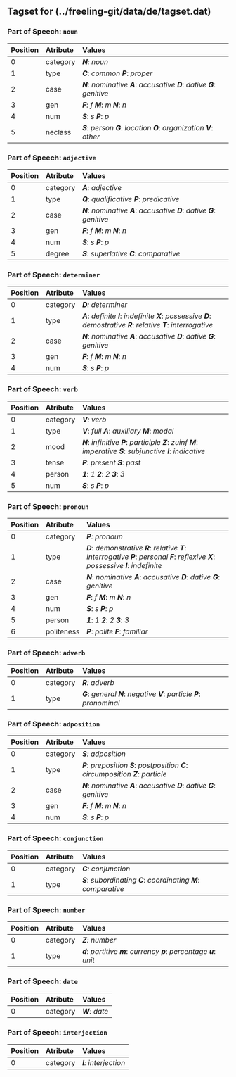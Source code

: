 ## Tagset for (../freeling-git/data/de/tagset.dat)

### Part of Speech: `noun`
| Position | Atribute | Values |
|:----     |:----     |:----   |
| 0        | category | _**N**: noun_ |
| 1 | type |   _**C**_: _common_   _**P**_: _proper_ |
| 2 | case |   _**N**_: _nominative_   _**A**_: _accusative_   _**D**_: _dative_   _**G**_: _genitive_ |
| 3 | gen |   _**F**_: _f_   _**M**_: _m_   _**N**_: _n_ |
| 4 | num |   _**S**_: _s_   _**P**_: _p_ |
| 5 | neclass |   _**S**_: _person_   _**G**_: _location_   _**O**_: _organization_   _**V**_: _other_ |
### Part of Speech: `adjective`
| Position | Atribute | Values |
|:----     |:----     |:----   |
| 0        | category | _**A**: adjective_ |
| 1 | type |   _**Q**_: _qualificative_   _**P**_: _predicative_ |
| 2 | case |   _**N**_: _nominative_   _**A**_: _accusative_   _**D**_: _dative_   _**G**_: _genitive_ |
| 3 | gen |   _**F**_: _f_   _**M**_: _m_   _**N**_: _n_ |
| 4 | num |   _**S**_: _s_   _**P**_: _p_ |
| 5 | degree |   _**S**_: _superlative_   _**C**_: _comparative_ |
### Part of Speech: `determiner`
| Position | Atribute | Values |
|:----     |:----     |:----   |
| 0        | category | _**D**: determiner_ |
| 1 | type |   _**A**_: _definite_   _**I**_: _indefinite_   _**X**_: _possessive_   _**D**_: _demostrative_   _**R**_: _relative_   _**T**_: _interrogative_ |
| 2 | case |   _**N**_: _nominative_   _**A**_: _accusative_   _**D**_: _dative_   _**G**_: _genitive_ |
| 3 | gen |   _**F**_: _f_   _**M**_: _m_   _**N**_: _n_ |
| 4 | num |   _**S**_: _s_   _**P**_: _p_ |
### Part of Speech: `verb`
| Position | Atribute | Values |
|:----     |:----     |:----   |
| 0        | category | _**V**: verb_ |
| 1 | type |   _**V**_: _full_   _**A**_: _auxiliary_   _**M**_: _modal_ |
| 2 | mood |   _**N**_: _infinitive_   _**P**_: _participle_   _**Z**_: _zuinf_   _**M**_: _imperative_   _**S**_: _subjunctive_   _**I**_: _indicative_ |
| 3 | tense |   _**P**_: _present_   _**S**_: _past_ |
| 4 | person |   _**1**_: _1_   _**2**_: _2_   _**3**_: _3_ |
| 5 | num |   _**S**_: _s_   _**P**_: _p_ |
### Part of Speech: `pronoun`
| Position | Atribute | Values |
|:----     |:----     |:----   |
| 0        | category | _**P**: pronoun_ |
| 1 | type |   _**D**_: _demonstrative_   _**R**_: _relative_   _**T**_: _interrogative_   _**P**_: _personal_   _**F**_: _reflexive_   _**X**_: _possessive_   _**I**_: _indefinite_ |
| 2 | case |   _**N**_: _nominative_   _**A**_: _accusative_   _**D**_: _dative_   _**G**_: _genitive_ |
| 3 | gen |   _**F**_: _f_   _**M**_: _m_   _**N**_: _n_ |
| 4 | num |   _**S**_: _s_   _**P**_: _p_ |
| 5 | person |   _**1**_: _1_   _**2**_: _2_   _**3**_: _3_ |
| 6 | politeness |   _**P**_: _polite_   _**F**_: _familiar_ |
### Part of Speech: `adverb`
| Position | Atribute | Values |
|:----     |:----     |:----   |
| 0        | category | _**R**: adverb_ |
| 1 | type |   _**G**_: _general_   _**N**_: _negative_   _**V**_: _particle_   _**P**_: _pronominal_ |
### Part of Speech: `adposition`
| Position | Atribute | Values |
|:----     |:----     |:----   |
| 0        | category | _**S**: adposition_ |
| 1 | type |   _**P**_: _preposition_   _**S**_: _postposition_   _**C**_: _circumposition_   _**Z**_: _particle_ |
| 2 | case |   _**N**_: _nominative_   _**A**_: _accusative_   _**D**_: _dative_   _**G**_: _genitive_ |
| 3 | gen |   _**F**_: _f_   _**M**_: _m_   _**N**_: _n_ |
| 4 | num |   _**S**_: _s_   _**P**_: _p_ |
### Part of Speech: `conjunction`
| Position | Atribute | Values |
|:----     |:----     |:----   |
| 0        | category | _**C**: conjunction_ |
| 1 | type |   _**S**_: _subordinating_   _**C**_: _coordinating_   _**M**_: _comparative_ |
### Part of Speech: `number`
| Position | Atribute | Values |
|:----     |:----     |:----   |
| 0        | category | _**Z**: number_ |
| 1 | type |   _**d**_: _partitive_   _**m**_: _currency_   _**p**_: _percentage_   _**u**_: _unit_ |
### Part of Speech: `date`
| Position | Atribute | Values |
|:----     |:----     |:----   |
| 0        | category | _**W**: date_ |
### Part of Speech: `interjection`
| Position | Atribute | Values |
|:----     |:----     |:----   |
| 0        | category | _**I**: interjection_ |

